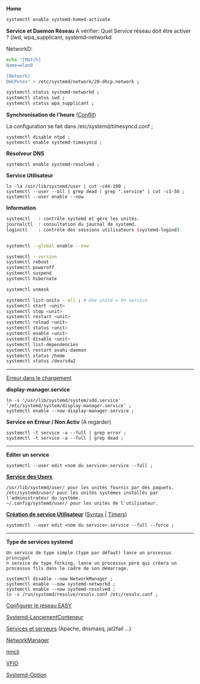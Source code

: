 **Home**
```bash
systemctl enable systemd-homed-activate
```


**Service et Daemon Réseau**
A vérifier: Quel Service réseau doit être activer ? (iwd, wpa_supplicant, systemd-networkd

NetworkD:
```bash
echo "[Match]
Name=wlan0

[Network]
DHCP=Yes" > /etc/systemd/network/20-dhcp.network ;
```

```bash
systemctl status systemd-networkd ;
systemctl status iwd ;
systemctl status wpa_supplicant ;
```

**Synchronisation de l'heure** ([Conflit](https://www.linuxtricks.fr/wiki/systemd-le-ntp-avec-systemd-timesyncd))

La configuration se fait dans /etc/systemd/timesyncd.conf ;

```
systemctl disable ntpd ;
systemctl enable systemd-timesyncd ;
```

**Résolveur DNS**
```
systemctl enable systemd-resolved ;
```



**Service Utilisateur**
```
ls -la /usr/lib/systemd/user | cut -c44-100 ;
systemctl --user --all | grep dead | grep ".service" | cut -c1-50 ;
systemctl --user enable --now
```

**Information**
```bash
systemctl   : contrôle systemd et gère les unités.
journalctl  : consultation du journal de systemd.
loginctl    : contrôle des sessions utilisateurs (systemd-logind).


systemctl --global enable --now 

systemctl --version
systemctl reboot
systemctl poweroff
systemctl suspend
systemctl hibernate

systemctl unmask

systemctl list-units --all ; # Une unité = Un service
systemctl start <unit>
systemctl stop <unit>
systemctl restart <unit>
systemctl reload <unit>
systemctl status <unit>
systemctl enable <unit>
systemctl disable <unit>
systemctl list-dependencies
systemctl restart avahi-daemon
systemctl status /home
systemctl status /dev/sda2
```


-------------------------------------------------------------------------------------------------
[Erreur dans le chargement](https://wiki.archlinux.fr/systemd)

**display-manager.service**
```
ln -s '/usr/lib/systemd/system/sdd.service' '/etc/systemd/system/display-manager.service' ;
systemctl enable --now display-manager.service ;
```



**Service en Erreur / Non Activ** (A regarder)
```
systemctl -t service -a --full | grep error ;
systemctl -t service -a --full | grep dead ;
```

-------------------------------------------------------------------------------------------------
**Editer un service**
```
systemctl --user edit <nom du service>.service --full ;
```

**[Service des Users](https://wiki.archlinux.fr/Systemd/utilisateur)**
```
/usr/lib/systemd/user/ pour les unités fournis par des paquets.
/etc/systemd/user/ pour les unités systèmes installés par l'administrateur du système.
~/.config/systemd/user/ pour les unités de l'utilisateur.
```



**[Création de service Utilisateur](https://doc.ubuntu-fr.org/creer_un_service_avec_systemd)** ([Syntax](https://www.linuxtricks.fr/wiki/systemd-creer-des-services-timers-unites) | [Timers](https://www.linuxtricks.fr/wiki/systemd-creer-des-services-timers-unites))
```
systemctl --user edit <nom du service>.service --full --force ;
```
-------------------------------------------------------------------------------------------------
**Type de services systemd**
```
Un service de type simple (type par défaut) lance un processus principal
n service de type forking, lance un processus père qui créera un processus fils dans le cadre de son démarrage.
```

```
systemctl disable --now NetworkManager ;
systemctl enable --now systemd-networkd ;
systemctl enable --now systemd-resolved ;
ln -s /run/systemd/resolve/resolv.conf /etc/resolv.conf ;
```

[Configurer le réseau EASY](https://www.xmodulo.com/switch-from-networkmanager-to-systemd-networkd.html)

[Systemd-LancementConteneur](https://www.linuxtricks.fr/wiki/wiki.php?title=systemd-demarrer-une-distribution-comme-un-conteneur)

[Services et serveurs](https://www.linuxtricks.fr/wiki/services-et-serveurs) (Apache, dnsmasq, jal2fail ...)

[NetworkManager](https://doc.fedora-fr.org/wiki/Le_service_network)

[nmcli](https://sysreseau.net/networkmanager-nmcli-nmtui/)

[VFIO](https://hackmd.io/@edingroot/SkGD3Q7Wv#B-Enable-the-IOMMU-for-systemd-boot-Proxmox-on-UEFI)

[Systemd-Option](https://github.com/systemdaemon/systemd/blob/master/src/linux/Documentation/x86/x86_64/boot-options.txt)
